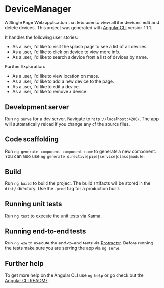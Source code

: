 # DeviceManager

A Single Page Web application that lets user to view all the devices, edit and delete devices. This project was generated with [Angular CLI](https://github.com/angular/angular-cli) version 1.1.1.


It handles the following user stories:

* As a user, I'd like to visit the splash page to see a list of all devices.
* As a user, I'd like to click on device to view more info.
* As a user, I'd like to search a device from a list of devices by name.


Further Exploration:
* As a user, I'd like to view location on maps.
* As a user, I'd like to add a new device to the page.
* As a user, I'd like to edit a device.
* As a user, I'd like to remove a device.

## Development server

Run `ng serve` for a dev server. Navigate to `http://localhost:4200/`. The app will automatically reload if you change any of the source files.

## Code scaffolding

Run `ng generate component component-name` to generate a new component. You can also use `ng generate directive|pipe|service|class|module`.

## Build

Run `ng build` to build the project. The build artifacts will be stored in the `dist/` directory. Use the `-prod` flag for a production build.

## Running unit tests

Run `ng test` to execute the unit tests via [Karma](https://karma-runner.github.io).

## Running end-to-end tests

Run `ng e2e` to execute the end-to-end tests via [Protractor](http://www.protractortest.org/).
Before running the tests make sure you are serving the app via `ng serve`.

## Further help

To get more help on the Angular CLI use `ng help` or go check out the [Angular CLI README](https://github.com/angular/angular-cli/blob/master/README.md).
